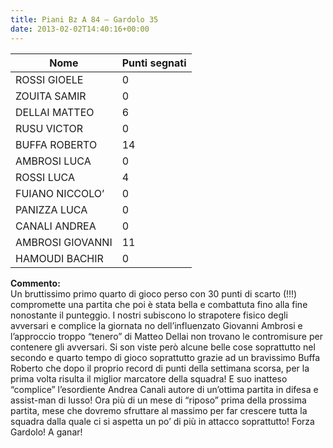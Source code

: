 ```yaml
---
title: Piani Bz A 84 – Gardolo 35
date: 2013-02-02T14:40:16+00:00
---
```

| **Nome** | **Punti segnati** |
| -------- | ----------------- |
| ROSSI GIOELE | 0 |
| ZOUITA SAMIR | 0 |
| DELLAI MATTEO | 6 |
| RUSU VICTOR | 0 |
| BUFFA ROBERTO | 14 |
| AMBROSI LUCA | 0 |
| ROSSI LUCA | 4 |
| FUIANO NICCOLO’ | 0 |
| PANIZZA LUCA | 0 |
| CANALI ANDREA | 0 |
| AMBROSI GIOVANNI | 11 |
| HAMOUDI BACHIR | 0 |

**Commento:**  
Un bruttissimo primo quarto di gioco perso con 30 punti di scarto (!!!) compromette una partita che poi è stata bella e combattuta fino alla fine nonostante il punteggio. I nostri subiscono lo strapotere fisico degli avversari e complice la giornata no dell’influenzato Giovanni Ambrosi e l’approccio troppo “tenero” di Matteo Dellai non trovano le contromisure per contenere gli avversari. Si son viste però alcune belle cose soprattutto nel secondo e quarto tempo di gioco soprattutto grazie ad un bravissimo Buffa Roberto che dopo il proprio record di punti della settimana scorsa, per la prima volta risulta il miglior marcatore della squadra! E suo inatteso “complice” l’esordiente Andrea Canali autore di un’ottima partita in difesa e assist-man di lusso! Ora più di un mese di “riposo” prima della prossima partita, mese che dovremo sfruttare al massimo per far crescere tutta la squadra dalla quale ci si aspetta un po’ di più in attacco soprattutto! Forza Gardolo! A ganar!
